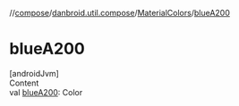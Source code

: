 //[compose](../../../index.md)/[danbroid.util.compose](../index.md)/[MaterialColors](index.md)/[blueA200](blue-a200.md)



# blueA200  
[androidJvm]  
Content  
val [blueA200](blue-a200.md): Color  



